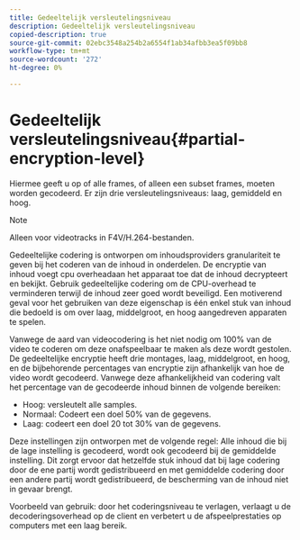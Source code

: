```yaml
---
title: Gedeeltelijk versleutelingsniveau
description: Gedeeltelijk versleutelingsniveau
copied-description: true
source-git-commit: 02ebc3548a254b2a6554f1ab34afbb3ea5f09bb8
workflow-type: tm+mt
source-wordcount: '272'
ht-degree: 0%

---
```


# Gedeeltelijk versleutelingsniveau{#partial-encryption-level}

Hiermee geeft u op of alle frames, of alleen een subset frames, moeten worden gecodeerd. Er zijn drie versleutelingsniveaus: laag, gemiddeld en hoog.

>[!NOTE]
>
>Alleen voor videotracks in F4V/H.264-bestanden.

Gedeeltelijke codering is ontworpen om inhoudsproviders granulariteit te geven bij het coderen van de inhoud in onderdelen. De encryptie van inhoud voegt cpu overheadaan het apparaat toe dat de inhoud decrypteert en bekijkt. Gebruik gedeeltelijke codering om de CPU-overhead te verminderen terwijl de inhoud zeer goed wordt beveiligd. Een motiverend geval voor het gebruiken van deze eigenschap is één enkel stuk van inhoud die bedoeld is om over laag, middelgroot, en hoog aangedreven apparaten te spelen.

Vanwege de aard van videocodering is het niet nodig om 100% van de video te coderen om deze onafspeelbaar te maken als deze wordt gestolen. De gedeeltelijke encryptie heeft drie montages, laag, middelgroot, en hoog, en de bijbehorende percentages van encryptie zijn afhankelijk van hoe de video wordt gecodeerd. Vanwege deze afhankelijkheid van codering valt het percentage van de gecodeerde inhoud binnen de volgende bereiken:

* Hoog: versleutelt alle samples.
* Normaal: Codeert een doel 50% van de gegevens.
* Laag: codeert een doel 20 tot 30% van de gegevens.

Deze instellingen zijn ontworpen met de volgende regel: Alle inhoud die bij de lage instelling is gecodeerd, wordt ook gecodeerd bij de gemiddelde instelling. Dit zorgt ervoor dat hetzelfde stuk inhoud dat bij lage codering door de ene partij wordt gedistribueerd en met gemiddelde codering door een andere partij wordt gedistribueerd, de bescherming van de inhoud niet in gevaar brengt.

Voorbeeld van gebruik: door het coderingsniveau te verlagen, verlaagt u de decoderingsoverhead op de client en verbetert u de afspeelprestaties op computers met een laag bereik.

